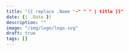 ```yaml
---
title: "{{ replace .Name "-" " " | title }}"
date: {{ .Date }}
description: ""
image: "/img/logo/logo.svg"
draft: true
tags: []
---
```


